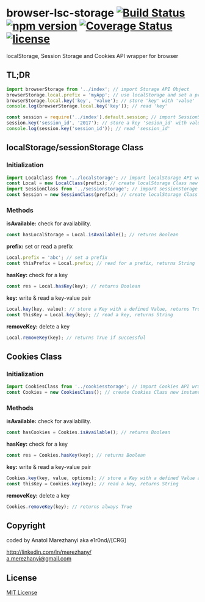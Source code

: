 # browser-lsc-storage [![Build Status](https://travis-ci.org/e1r0nd/browser-lsc-storage.svg?branch=master)](https://travis-ci.org/e1r0nd/browser-lsc-storage) [![npm version](https://badge.fury.io/js/browser-lsc-storage.svg)](https://badge.fury.io/js/browser-lsc-storage) [![Coverage Status](https://coveralls.io/repos/github/e1r0nd/browser-lsc-storage/badge.svg?branch=master)](https://coveralls.io/github/e1r0nd/browser-lsc-storage?branch=master) [![license](https://img.shields.io/badge/license-MIT-green.svg)](LICENSE)
localStorage, Session Storage and Cookies API wrapper for browser

## TL;DR
```javascript
import browserStorage from '../index'; // import Storage API Object
browserStorage.local.prefix = 'myApp'; // use localStorage and set a prefix
browserStorage.local.key('key', 'value'); // store 'key' with 'value'
console.log(browserStorage.local.key('key')); // read 'key'

const session = require('../index').default.session; // import SessionStorage API wrapper
session.key('session_id', '2017'); // store a key 'sesion_id' with value '2017'
console.log(session.key('session_id')); // read 'session_id'
```

## localStorage/sessionStorage Class
### Initialization
```javascript
import LocalClass from '../localstorage'; // import localStorage API wrapper
const Local = new LocalClass(prefix); // create localStorage Class new instance
import SessionClass from '../sessionstorage'; // import sessionStorage API wrapper
const Session = new SessionClass(prefix); // create localStorage Class new instance
```

### Methods
**isAvailable:** check for availability.
```javascript
const hasLocalStorage = Local.isAvailable(); // returns Boolean
```

**prefix:** set or read a prefix
```javascript
Local.prefix = 'abc'; // set a prefix
const thisPrefix = Local.prefix; // read for a prefix, returns String
```

**hasKey:** check for a key
```javascript
const res = Local.hasKey(key); // returns Boolean
```

**key:** write & read a key-value pair
```javascript
Local.key(key, value); // store a Key with a defined Value, returns True if successful
const thisKey = Local.key(key); // read a key, returns String
```

**removeKey:** delete a key
```javascript
Local.removeKey(key); // returns True if successful
```
## Cookies Class
### Initialization
```javascript
import CookiesClass from '../cookiesstorage'; // import Cookies API wrapper
const Cookies = new CookiesClass(); // create Cookies Class new instance
```

### Methods
**isAvailable:** check for availability.
```javascript
const hasCookies = Cookies.isAvailable(); // returns Boolean
```

**hasKey:** check for a key
```javascript
const res = Cookies.hasKey(key); // returns Boolean
```

**key:** write & read a key-value pair
```javascript
Cookies.key(key, value, options); // store a Key with a defined Value and {Options}, returns True if successful
const thisKey = Cookies.key(key); // read a key, returns String
```

**removeKey:** delete a key
```javascript
Cookies.removeKey(key); // returns always True
```

## Copyright
coded by Anatol Marezhanyi aka e1r0nd//[CRG]

http://linkedin.com/in/merezhany/<br>
a.merezhanyi@gmail.com

## License
[MIT License](LICENSE.md) 
